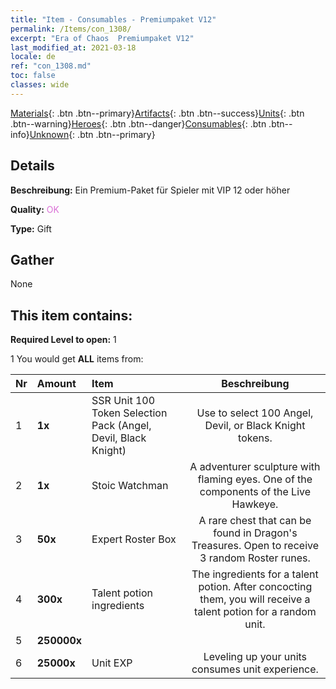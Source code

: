 ```yaml
---
title: "Item - Consumables - Premiumpaket V12"
permalink: /Items/con_1308/
excerpt: "Era of Chaos  Premiumpaket V12"
last_modified_at: 2021-03-18
locale: de
ref: "con_1308.md"
toc: false
classes: wide
---
```

 [Materials](/de/Items/){: .btn .btn--primary}[Artifacts](/de/Items/Artifacts/){: .btn .btn--success}[Units](/de/Items/Units/){: .btn .btn--warning}[Heroes](/de/Items/Heroes/){: .btn .btn--danger}[Consumables](/de/Items/Consumables/){: .btn .btn--info}[Unknown](/de/Items/Unknown/){: .btn .btn--primary}

## Details
 **Beschreibung:** Ein Premium-Paket für Spieler mit VIP 12 oder höher

 **Quality:** <span style="color: #DA70D6">OK</span>

 **Type:** Gift

## Gather

  None

## This item contains:

 **Required Level to open:** 1

 1 You would get **ALL** items  from:

  | Nr | Amount |     Item    | Beschreibung |
  |:---|:-------|:------------|:-----------:|
  | 1 |  **1x** | SSR Unit 100 Token Selection Pack (Angel, Devil, Black Knight) | Use to select 100 Angel, Devil, or Black Knight tokens.  | 
  | 2 |  **1x** | Stoic Watchman | A adventurer sculpture with flaming eyes. One of the components of the Live Hawkeye.  | 
  | 3 |  **50x** | Expert Roster Box | A rare chest that can be found in Dragon's Treasures. Open to receive 3 random Roster runes.  | 
  | 4 |  **300x** | Talent potion ingredients | The ingredients for a talent potion. After concocting them, you will receive a talent potion for a random unit.   | 
  | 5 |  **250000x** | <i class="fas fa-coins"/> |  | 
  | 6 |  **25000x** | Unit EXP | Leveling up your units consumes unit experience.  | 
